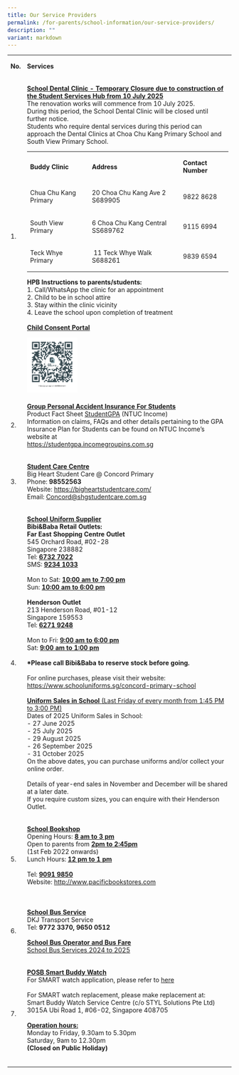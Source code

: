 ```yaml
---
title: Our Service Providers
permalink: /for-parents/school-information/our-service-providers/
description: ""
variant: markdown
---
```

<table style="minWidth: 50px">
<colgroup>
<col>
<col>
</colgroup>
<tbody>
<tr>
<td rowspan="1" colspan="1">
<p><strong>No.</strong>
</p>
</td>
<td rowspan="1" colspan="1">
<p><strong>Services</strong>
</p>
</td>
</tr>
<tr>
<td rowspan="1" colspan="1">
<p>1.</p>
</td>
<td rowspan="1" colspan="1">
<p><strong><u>School Dental Clinic - Temporary Closure due to construction of the Student Services Hub from 10 July 2025</u></strong>
<br>The renovation works will commence from 10 July 2025. 
<br>During this period, the School Dental Clinic will be closed until further notice. <br>Students who require dental services during this period can approach the Dental Clinics at Choa Chu Kang Primary School and South View Primary School.
<br>
</p>
<table style="minWidth: 75px">
<colgroup>
<col>
<col>
<col>
</colgroup>
<tbody>
<tr>
<td rowspan="1" colspan="1">
<p><strong>Buddy Clinic</strong>
</p>
</td>
<td rowspan="1" colspan="1">
<p><strong>Address</strong>
</p>
</td>
<td rowspan="1" colspan="1">
<p><strong>Contact Number</strong>
</p>
</td>
</tr>
<tr>
<td rowspan="1" colspan="1">
<p>Chua Chu Kang Primary</p>
</td>
<td rowspan="1" colspan="1">
<p>20 Choa Chu Kang Ave 2 S689905</p>
</td>
<td rowspan="1" colspan="1">
<p>9822 8628</p>
</td>
</tr>
<tr>
<td rowspan="1" colspan="1">
<p>South View Primary</p>
</td>
<td rowspan="1" colspan="1">
<p>6 Choa Chu Kang Central SS689762</p>
</td>
<td rowspan="1" colspan="1">
<p>9115 6994</p>
</td>
</tr>
<tr>
<td rowspan="1" colspan="1">
<p>Teck Whye Primary</p>
</td>
<td rowspan="1" colspan="1">
<p>&nbsp;11 Teck Whye Walk S688261</p>
</td>
<td rowspan="1" colspan="1">
<p>9839 6594</p>
</td>
</tr>
</tbody>
</table>
<p><strong>HPB Instructions to parents/students:</strong>
<br>1. Call/WhatsApp the clinic for an appointment
<br>2. Child to be in school attire
<br>3. Stay within the clinic vicinity
<br>4. Leave the school upon completion of treatment
<br>
<br><strong><u>Child Consent Portal</u></strong>
</p>
<div class="isomer-image-wrapper">
<img style="width:25%" height="auto" width="100%" src="/images/DentalQRCode.png">
</div>
</td>
</tr>
<tr>
<td rowspan="1" colspan="1">
<p>2.</p>
</td>
<td rowspan="1" colspan="1">
<p><strong><u>Group Personal Accident Insurance For Students</u></strong>
<br>Product Fact Sheet <a href="/files/Product_Fact_Sheet__Year_2025_.pdf" rel="noopener noreferrer" target="_blank">StudentGPA</a> (NTUC
Income)
<br>Information on claims, FAQs and other details pertaining to the GPA Insurance
Plan for Students can be found on NTUC Income’s website at
<br><a href="https://studentgpa.incomegroupins.com.sg" rel="noopener noreferrer" target="_blank">https://studentgpa.incomegroupins.com.sg</a>
</p>
</td>
</tr>
<tr>
<td rowspan="1" colspan="1">
<p>3.</p>
</td>
<td rowspan="1" colspan="1">
<p><strong><u>Student Care Centre<br></u></strong>
Big Heart Student Care @ Concord Primary
<br>Phone: <strong>98552563</strong>
<br>Website: <a href="https://bigheartstudentcare.com/" rel="noopener noreferrer" target="_blank">https://bigheartstudentcare.com/</a>
<br>Email: <a href="mailto:Concord@shgstudentcare.com.sg" rel="noopener noreferrer" target="_blank">Concord@shgstudentcare.com.sg</a>
</p>
</td>
</tr>
<tr>
<td rowspan="1" colspan="1">
<p>4.</p>
</td>
<td rowspan="1" colspan="1">
<p><strong><u>School Uniform Supplier</u></strong>
<br><strong>Bibi&amp;Baba Retail Outlets:</strong>
<br><strong>Far East Shopping Centre Outlet</strong>
<br>545 Orchard Road, #02-28
<br>Singapore 238882
<br>Tel: <strong><u>6732 7022</u></strong>
<br>SMS: <strong><u>9234 1033</u></strong>
<br>
<br>Mon to Sat: <strong><u>10:00 am to 7:00 pm</u></strong>
<br>Sun: <strong><u>10:00 am to 6:00 pm</u></strong>
<br>
<br><strong>Henderson Outlet</strong>
<br>213 Henderson Road, #01-12
<br>Singapore 159553
<br>Tel: <strong><u>6271 9248</u></strong>
<br>
<br>Mon to Fri: <strong><u>9:00 am to 6:00 pm</u></strong>
<br>Sat: <strong><u>9:00 am to 1:00 pm</u></strong>
<br>
<br><strong>*Please call Bibi&amp;Baba to reserve stock before going.</strong>
<br>
<br>For online purchases, please visit their website:<a href="https://www.schooluniforms.sg/concord-primary-school" rel="noopener noreferrer" target="_blank"> https://www.schooluniforms.sg/concord-primary-school</a>
<br>
<br>
<u><strong>Uniform Sales in School </strong>(Last Friday of every month from 1:45 PM to 3:00 PM)</u>
<br>Dates of 2025 Uniform Sales in School:
<br>- 27 June 2025
<br>- 25 July 2025
<br>- 29 August 2025
<br>- 26 September 2025
<br>- 31 October 2025
<br>On the above dates, you can purchase uniforms and/or collect your online order.
<br><br>Details of year-end sales in November and December will be shared at a later date.
<br>If you require custom sizes, you can enquire with their Henderson Outlet.
<br>
</p>
</td>
</tr>
<tr>
<td rowspan="1" colspan="1">
<p>5.</p>
</td>
<td rowspan="1" colspan="1">
<p><strong><u>School Bookshop</u></strong>
<br>Opening Hours: <strong><u>8 am to 3 pm</u></strong>
<br>Open to parents from <strong><u>2pm to 2:45pm</u></strong>
<br>(1st Feb 2022 onwards)
<br>Lunch Hours: <strong><u>12 pm to 1 pm</u></strong>
<br>
<br>Tel: <strong><u>9091 9850</u></strong>
<br>Website: <a href="http://www.pacificbookstores.com/" rel="noopener noreferrer" target="_blank">http://www.pacificbookstores.com</a>
<br>
<br>
</p>
</td>
</tr>
<tr>
<td rowspan="1" colspan="1">
<p>6.</p>
</td>
<td rowspan="1" colspan="1">
<p><strong><u>School Bus Service </u></strong>
<br>DKJ Transport Service
<br>Tel: <strong>9772 3370, 9650 0512</strong>
<br>
<br><strong><u>School Bus Operator and Bus Fare</u></strong>
<br><a href="/files/school%20bus%20operator%20and%20bus%20fare_cps_2024v2.pdf" rel="noopener noreferrer" target="_blank">School Bus Services 2024 to 2025</a>
</p>
</td>
</tr>
<tr>
<td rowspan="1" colspan="1">
<p>7.</p>
</td>
<td rowspan="1" colspan="1">
<p><strong><u>POSB Smart Buddy Watch</u></strong>
<br>For SMART watch application, please refer to <a href="/files/Smart_Buddy_Registration_Letter.pdf" rel="noopener noreferrer" target="_blank">here</a>
<br>
<br>For SMART watch replacement, please make replacement at:
<br>Smart Buddy Watch Service Centre (c/o STYL Solutions Pte Ltd)
<br>3015A Ubi Road 1, #06-02, Singapore 408705
<br>
<br><strong><u>Operation hours:</u></strong>
<br>Monday to Friday, 9.30am to 5.30pm
<br>Saturday, 9am to 12.30pm
<br><strong>(Closed on Public Holiday)</strong>
<br>
<br>
</p>
</td>
</tr>
</tbody>
</table>
<p></p>